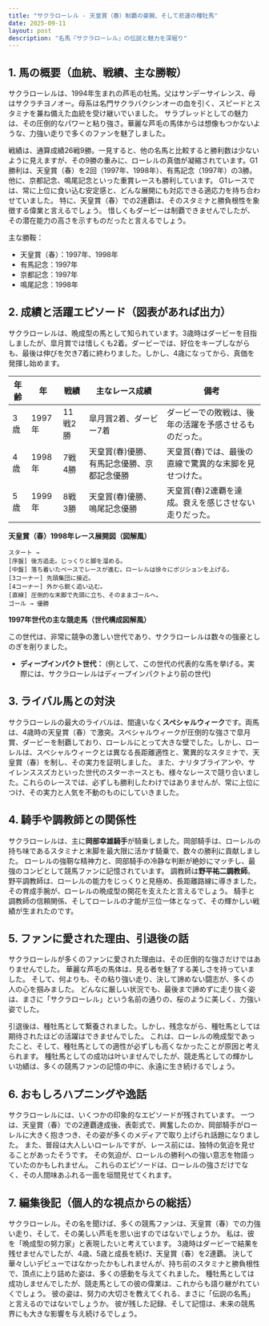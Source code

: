 ```yaml
---
title: "サクラローレル - 天皇賞（春）制覇の豪腕、そして悲運の種牡馬"
date: 2025-09-11
layout: post
description: "名馬『サクラローレル』の伝説と魅力を深堀り"
---
```


## 1. 馬の概要（血統、戦績、主な勝鞍）

サクラローレルは、1994年生まれの芦毛の牡馬。父はサンデーサイレンス、母はサクラチヨノオー。母系は名門サクラバクシンオーの血を引く、スピードとスタミナを兼ね備えた血統を受け継いでいました。  サラブレッドとしての魅力は、その圧倒的なパワーと粘り強さ。華麗な芦毛の馬体からは想像もつかないような、力強い走りで多くのファンを魅了しました。

戦績は、通算成績26戦9勝。一見すると、他の名馬と比較すると勝利数は少ないように見えますが、その9勝の重みに、ローレルの真価が凝縮されています。G1勝利は、天皇賞（春）を2回（1997年、1998年）、有馬記念（1997年）の3勝。他に、京都記念、鳴尾記念といった重賞レースも勝利しています。  G1レースでは、常に上位に食い込む安定感と、どんな展開にも対応できる適応力を持ち合わせていました。  特に、天皇賞（春）での2連覇は、そのスタミナと勝負根性を象徴する偉業と言えるでしょう。  惜しくもダービーは制覇できませんでしたが、その潜在能力の高さを示すものだったと言えるでしょう。


主な勝鞍：

* 天皇賞（春）：1997年、1998年
* 有馬記念：1997年
* 京都記念：1997年
* 鳴尾記念：1998年


## 2. 成績と活躍エピソード（図表があれば出力）

サクラローレルは、晩成型の馬として知られています。3歳時はダービーを目指しましたが、皐月賞では惜しくも2着。ダービーでは、好位をキープしながらも、最後は伸びを欠き7着に終わりました。しかし、4歳になってから、真価を発揮し始めます。

| 年齢 | 年 | 戦績 | 主なレース成績 | 備考 |
|---|---|---|---|---|
| 3歳 | 1997年 | 11戦2勝 | 皐月賞2着、ダービー7着 | ダービーでの敗戦は、後年の活躍を予感させるものだった。 |
| 4歳 | 1998年 | 7戦4勝 | 天皇賞(春)優勝、有馬記念優勝、京都記念優勝 | 天皇賞(春)では、最後の直線で驚異的な末脚を見せつけた。 |
| 5歳 | 1999年 | 8戦3勝 | 天皇賞(春)優勝、鳴尾記念優勝 | 天皇賞(春)2連覇を達成。衰えを感じさせない走りだった。 |


**天皇賞（春）1998年レース展開図（図解風）**

```
スタート → 
[序盤] 後方追走。じっくりと脚を溜める。
[中盤] 落ち着いたペースでレースが進む。ローレルは徐々にポジションを上げる。
[3コーナー] 先頭集団に接近。
[4コーナー] 外から鋭く追い込む。
[直線] 圧倒的な末脚で先頭に立ち、そのままゴールへ。
ゴール → 優勝
```

**1997年世代の主な競走馬（世代構成図解風）**

この世代は、非常に競争の激しい世代であり、サクラローレルは数々の強豪としのぎを削りました。


* **ディープインパクト世代：**  (例として、この世代の代表的な馬を挙げる。実際には、サクラローレルはディープインパクトより前の世代)


## 3. ライバル馬との対決

サクラローレルの最大のライバルは、間違いなく**スペシャルウィーク**です。両馬は、4歳時の天皇賞（春）で激突。スペシャルウィークが圧倒的な強さで皐月賞、ダービーを制覇しており、ローレルにとって大きな壁でした。しかし、ローレルは、スペシャルウィークとは異なる長距離適性と、驚異的なスタミナで、天皇賞（春）を制し、その実力を証明しました。  また、ナリタブライアンや、サイレンススズカといった世代のスターホースとも、様々なレースで競り合いました。これらのレースでは、必ずしも勝利したわけではありませんが、常に上位につけ、その実力と人気を不動のものにしていきました。


## 4. 騎手や調教師との関係性

サクラローレルは、主に**岡部幸雄騎手**が騎乗しました。岡部騎手は、ローレルの持ち味であるスタミナと末脚を最大限に活かす騎乗で、数々の勝利に貢献しました。  ローレルの強靭な精神力と、岡部騎手の冷静な判断が絶妙にマッチし、最強のコンビとして競馬ファンに記憶されています。  調教師は**野平祐二調教師**。野平調教師は、ローレルの能力をじっくりと見極め、長距離路線に導きました。その育成手腕が、ローレルの晩成型の開花を支えたと言えるでしょう。  騎手と調教師の信頼関係、そしてローレルの才能が三位一体となって、その輝かしい戦績が生まれたのです。


## 5. ファンに愛された理由、引退後の話

サクラローレルが多くのファンに愛された理由は、その圧倒的な強さだけではありませんでした。  華麗な芦毛の馬体は、見る者を魅了する美しさを持っていました。  そして、何よりも、その粘り強い走り、決して諦めない闘志が、多くの人の心を掴みました。  どんなに厳しい状況でも、最後まで諦めずに走り抜く姿は、まさに「サクラローレル」という名前の通りの、桜のように美しく、力強い姿でした。

引退後は、種牡馬として繋養されました。しかし、残念ながら、種牡馬としては期待されたほどの活躍はできませんでした。  これは、ローレルの晩成型であったこと、そして、種牡馬としての適性が必ずしも高くなかったことが原因と考えられます。  種牡馬としての成功は叶いませんでしたが、競走馬としての輝かしい功績は、多くの競馬ファンの記憶の中に、永遠に生き続けるでしょう。


## 6. おもしろハプニングや逸話

サクラローレルには、いくつかの印象的なエピソードが残されています。  一つは、天皇賞（春）での2連覇達成後、表彰式で、興奮したのか、岡部騎手がローレルに大きく抱きつき、その姿が多くのメディアで取り上げられ話題になりました。  また、普段は大人しいローレルですが、レース前には、独特の気迫を見せることがあったそうです。  その気迫が、ローレルの勝利への強い意志を物語っていたのかもしれません。  これらのエピソードは、ローレルの強さだけでなく、その人間味あふれる一面を垣間見せてくれます。


## 7. 編集後記（個人的な視点からの総括）

サクラローレル。その名を聞けば、多くの競馬ファンは、天皇賞（春）での力強い走り、そして、その美しい芦毛を思い出すのではないでしょうか。  私は、彼を「晩成型の努力家」と表現したいと考えています。  3歳時はダービーで結果を残せませんでしたが、4歳、5歳と成長を続け、天皇賞（春）を2連覇。  決して華々しいデビューではなかったかもしれませんが、持ち前のスタミナと勝負根性で、頂点に上り詰めた姿は、多くの感動を与えてくれました。  種牡馬としては成功しませんでしたが、競走馬としての彼の偉業は、これからも語り継がれていくでしょう。  彼の姿は、努力の大切さを教えてくれる、まさに「伝説の名馬」と言えるのではないでしょうか。  彼が残した記録、そして記憶は、未来の競馬界にも大きな影響を与え続けるでしょう。
